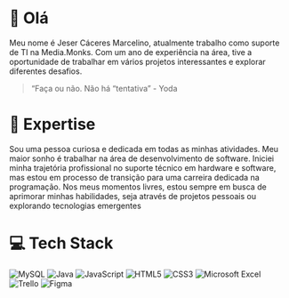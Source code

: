 # 👋 Olá
  Meu nome é Jeser Cáceres Marcelino, atualmente trabalho como suporte de TI na Media.Monks. Com um ano de experiência na área, tive a oportunidade de trabalhar em vários projetos interessantes e explorar diferentes desafios.

> “Faça ou não. Não há “tentativa” - Yoda

# 🚀 Expertise
Sou uma pessoa curiosa e dedicada em todas
as minhas atividades. Meu maior sonho é
trabalhar na área de desenvolvimento de
software. Iniciei minha trajetória profissional no
suporte técnico em hardware e software, mas
estou em processo de transição para uma
carreira dedicada na programação. Nos meus
momentos livres, estou sempre em busca de
aprimorar minhas habilidades, seja através de
projetos pessoais ou explorando tecnologias
emergentes

# 💻 Tech Stack

 ![MySQL](https://img.shields.io/badge/mysql-%2300f.svg?style=for-the-badge&logo=mysql&logoColor=white) ![Java](https://img.shields.io/badge/java-%23ED8B00.svg?style=for-the-badge&logo=openjdk&logoColor=white) ![JavaScript](https://img.shields.io/badge/javascript-%23323330.svg?style=for-the-badge&logo=javascript&logoColor=%23F7DF1E) ![HTML5](https://img.shields.io/badge/html5-%23E34F26.svg?style=for-the-badge&logo=html5&logoColor=white) ![CSS3](https://img.shields.io/badge/css3-%231572B6.svg?style=for-the-badge&logo=css3&logoColor=white) ![Microsoft Excel](https://img.shields.io/badge/Microsoft_Excel-217346?style=for-the-badge&logo=microsoft-excel&logoColor=white) ![Trello](https://img.shields.io/badge/Trello-%23026AA7.svg?style=for-the-badge&logo=Trello&logoColor=white)
![Figma](https://img.shields.io/badge/figma-%23F24E1E.svg?style=for-the-badge&logo=figma&logoColor=white)

